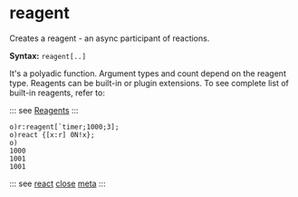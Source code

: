 # reagent

Creates a reagent - an async participant of reactions.

**Syntax:** ```reagent[..]```

It's a polyadic function. Argument types and count depend on the reagent type. Reagents can be built-in or plugin extensions. To see complete list of built-in reagents, refer to:

::: see
[Reagents](/reference/types/reagents/overview.md)
:::

```o
o)r:reagent[`timer;1000;3];
o)react {[x:r] 0N!x};
o)
1000
1001
1001
```

::: see
[react](/verbs/concurrency/react.md)
[close](/verbs/concurrency/close.md)
[meta](/verbs/other/meta.md)
:::

